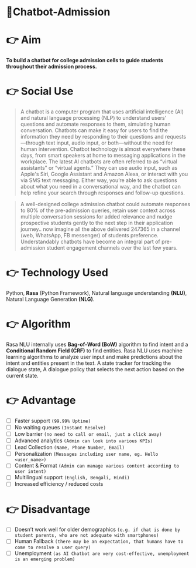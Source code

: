 # 🤖Chatbot-Admission
# 👉 Aim
**To build a chatbot for college admission cells to guide students throughout their admission process.**

# 👉 Social Use
>A chatbot is a computer program that uses artificial intelligence (AI) and natural language processing (NLP) to understand users' questions and automate responses to them, simulating human conversation. 
Chatbots can make it easy for users to find the information they need by responding to their questions and requests—through text input, audio input, or both—without the need for human intervention.
Chatbot technology is almost everywhere these days, from smart speakers at home to messaging applications in the workplace. The latest AI chatbots are often referred to as “virtual assistants” or “virtual agents.” They can use audio input, such as Apple's Siri, Google Assistant and Amazon Alexa, or interact with you via SMS text messaging. Either way, you’re able to ask questions about what you need in a conversational way, and the chatbot can help refine your search through responses and follow-up questions.

>A well-designed college admission chatbot could automate responses to 80% of the pre-admission queries, retain user context across multiple conversation sessions for added relevance and nudge prospective students gently to the next step in their application journey.. now imagine all the above delivered 24*7*365 in a channel (web, WhatsApp, FB messenger) of students preference. Understandably chatbots have become an integral part of pre-admission student engagement channels over the last few years.

# 👉 Technology Used
Python, **Rasa** (Python Framework), Natural language understanding **(NLU)**, Natural Language Generation **(NLG)**.
# 👉 Algorithm 
Rasa NLU internally uses **Bag-of-Word (BoW)** algorithm to find intent and a **Conditional Random Field (CRF)** to find entities.
Rasa NLU uses machine learning algorithms to analyze user input and make predictions about the intent and entities present in the text.
A state tracker for tracking the dialogue state, A dialogue policy that selects the next action based on the current state.

# 👉 Advantage
- [ ] Faster support ```(99.99% Uptime)```
- [ ] No waiting queues ```(Instant Resolve)```
- [ ] Low barrier ```(no need to call or email, just a click away)```
- [ ] Advanced analytics ```(Admin can look into various KPIs)```
- [ ] Lead Collection ```(Name, Phone Number, Email)```
- [ ] Personalization ```(Messages including user name, eg. Hello <user_name>)```
- [ ] Content & Format ```(Admin can manage various content according to user intent)```
- [ ] Multilingual support ```(English, Bengali, Hindi)```
- [ ] Increased efficiency / reduced costs

# 👉 Disadvantage
- [ ] Doesn’t work well for older demographics ```(e.g. if chat is done by student parents, who are not adequate with smartphones)```
- [ ] Human Fallback ```(there may be an expectation, that humans have to come to resolve a user query)```
- [ ] Unemployment ```(as AI Chatbot are very cost-effective, unemployment is an emerging problem)```
